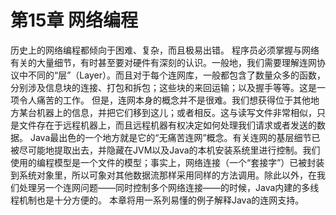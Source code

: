 # 第15章 网络编程


历史上的网络编程都倾向于困难、复杂，而且极易出错。
程序员必须掌握与网络有关的大量细节，有时甚至要对硬件有深刻的认识。一般地，我们需要理解连网协议中不同的“层”（Layer）。而且对于每个连网库，一般都包含了数量众多的函数，分别涉及信息块的连接、打包和拆包；这些块的来回运输；以及握手等等。这是一项令人痛苦的工作。
但是，连网本身的概念并不是很难。我们想获得位于其他地方某台机器上的信息，并把它们移到这儿；或者相反。这与读写文件非常相似，只是文件存在于远程机器上，而且远程机器有权决定如何处理我们请求或者发送的数据。
Java最出色的一个地方就是它的“无痛苦连网”概念。有关连网的基层细节已被尽可能地提取出去，并隐藏在JVM以及Java的本机安装系统里进行控制。我们使用的编程模型是一个文件的模型；事实上，网络连接（一个“套接字”）已被封装到系统对象里，所以可象对其他数据流那样采用同样的方法调用。除此以外，在我们处理另一个连网问题——同时控制多个网络连接——的时候，Java内建的多线程机制也是十分方便的。
本章将用一系列易懂的例子解释Java的连网支持。

